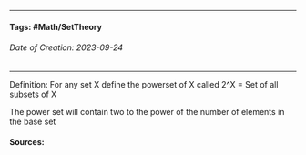 __________________________________________________________________________
#### **Tags:** #Math/SetTheory 
###### *Date of Creation: 2023-09-24*
__________________________________________________________________________

Definition:
For any set X define the powerset of X called 2^X = Set of all subsets of X

The power set will contain two to the power of the number of elements in the base set

#### Sources: